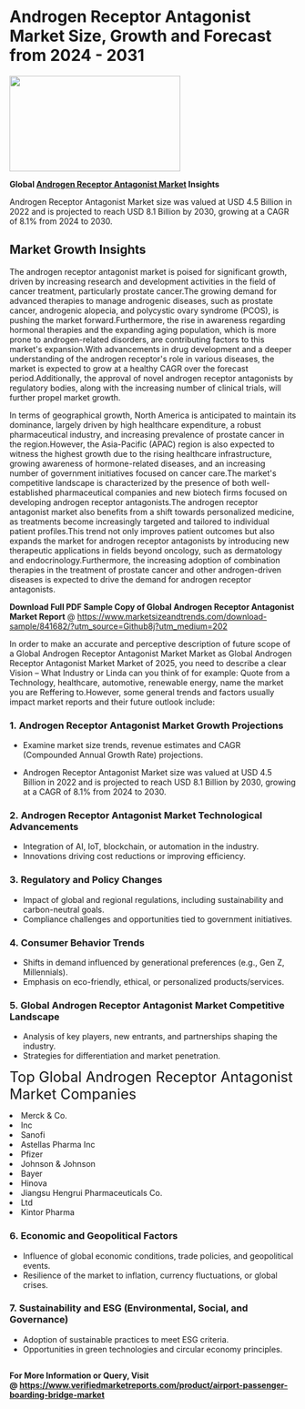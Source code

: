 <H1>Androgen Receptor Antagonist Market Size, Growth and Forecast from 2024 - 2031</H1><img class="aligncenter size-medium wp-image-584254" src="https://thirdeyenews.in/wp-content/uploads/2024/09/Global-Market-Research-300x168.jpeg" alt="" width="300" height="168" /><p><strong>Global&nbsp;<a href="https://www.marketsizeandtrends.com/download-sample/841682/?utm_source=Github8j?utm_medium=202">Androgen Receptor Antagonist Market</a> Insights</strong></p><p>Androgen Receptor Antagonist Market size was valued at USD 4.5 Billion in 2022 and is projected to reach USD 8.1 Billion by 2030, growing at a CAGR of 8.1% from 2024 to 2030.</p><p><h2>Market Growth Insights</h2> <p>The androgen receptor antagonist market is poised for significant growth, driven by increasing research and development activities in the field of cancer treatment, particularly prostate cancer.The growing demand for advanced therapies to manage androgenic diseases, such as prostate cancer, androgenic alopecia, and polycystic ovary syndrome (PCOS), is pushing the market forward.Furthermore, the rise in awareness regarding hormonal therapies and the expanding aging population, which is more prone to androgen-related disorders, are contributing factors to this market's expansion.With advancements in drug development and a deeper understanding of the androgen receptor's role in various diseases, the market is expected to grow at a healthy CAGR over the forecast period.Additionally, the approval of novel androgen receptor antagonists by regulatory bodies, along with the increasing number of clinical trials, will further propel market growth.</p> <p>In terms of geographical growth, North America is anticipated to maintain its dominance, largely driven by high healthcare expenditure, a robust pharmaceutical industry, and increasing prevalence of prostate cancer in the region.However, the Asia-Pacific (APAC) region is also expected to witness the highest growth due to the rising healthcare infrastructure, growing awareness of hormone-related diseases, and an increasing number of government initiatives focused on cancer care.The market's competitive landscape is characterized by the presence of both well-established pharmaceutical companies and new biotech firms focused on developing androgen receptor antagonists.The androgen receptor antagonist market also benefits from a shift towards personalized medicine, as treatments become increasingly targeted and tailored to individual patient profiles.This trend not only improves patient outcomes but also expands the market for androgen receptor antagonists by introducing new therapeutic applications in fields beyond oncology, such as dermatology and endocrinology.Furthermore, the increasing adoption of combination therapies in the treatment of prostate cancer and other androgen-driven diseases is expected to drive the demand for androgen receptor antagonists.</p> <p><span class=""><strong>Download Full PDF Sample Copy of Global Androgen Receptor Antagonist Market Report</strong> @ <a href="https://www.marketsizeandtrends.com/download-sample/841682/?utm_source=Github8j?utm_medium=202" target="_blank">https://www.marketsizeandtrends.com/download-sample/841682/?utm_source=Github8j?utm_medium=202</a></span></p><p>In order to make an accurate and perceptive description of future scope of a Global&nbsp;Androgen Receptor Antagonist Market Market as Global&nbsp;Androgen Receptor Antagonist Market Market of 2025, you need to describe a clear Vision &ndash; What Industry or Linda can you think of for example: Quote from a Technology, healthcare, automotive, renewable energy, name the market you are Reffering to.However, some general trends and factors usually impact market reports and their future outlook include:</p><h3>1.&nbsp;<strong>Androgen Receptor Antagonist Market Growth Projections</strong></h3><ul><li>Examine market size trends, revenue estimates and CAGR (Compounded Annual Growth Rate) projections.</li><li><p>Androgen Receptor Antagonist Market size was valued at USD 4.5 Billion in 2022 and is projected to reach USD 8.1 Billion by 2030, growing at a CAGR of 8.1% from 2024 to 2030.</p></li></ul><h3>2.&nbsp;<strong>Androgen Receptor Antagonist Market Technological Advancements</strong></h3><ul><li>Integration of AI, IoT, blockchain, or automation in the industry.</li><li>Innovations driving cost reductions or improving efficiency.</li></ul><h3>3.&nbsp;<strong>Regulatory and Policy Changes</strong></h3><ul><li>Impact of global and regional regulations, including sustainability and carbon-neutral goals.</li><li>Compliance challenges and opportunities tied to government initiatives.</li></ul><h3>4.&nbsp;<strong>Consumer Behavior Trends</strong></h3><ul><li>Shifts in demand influenced by generational preferences (e.g., Gen Z, Millennials).</li><li>Emphasis on eco-friendly, ethical, or personalized products/services.</li></ul><h3>5.&nbsp;<strong>Global Androgen Receptor Antagonist Market Competitive Landscape</strong></h3><ul><li>Analysis of key players, new entrants, and partnerships shaping the industry.</li><li>Strategies for differentiation and market penetration.</li></ul><p data-pm-slice="1 1 []"><span style="color: inherit; font-family: inherit; font-size: 25px;">Top Global Androgen Receptor Antagonist Market Companies</span></p><div class="" data-test-id=""><p><li>Merck & Co.</li><li> Inc</li><li> Sanofi</li><li> Astellas Pharma Inc</li><li> Pfizer</li><li> Johnson & Johnson</li><li> Bayer</li><li> Hinova</li><li> Jiangsu Hengrui Pharmaceuticals Co.</li><li> Ltd</li><li> Kintor Pharma</li></p></div><h3>6.&nbsp;<strong>Economic and Geopolitical Factors</strong></h3><ul><li>Influence of global economic conditions, trade policies, and geopolitical events.</li><li>Resilience of the market to inflation, currency fluctuations, or global crises.</li></ul><h3>7.&nbsp;<strong>Sustainability and ESG (Environmental, Social, and Governance)</strong></h3><ul><li>Adoption of sustainable practices to meet ESG criteria.</li><li>Opportunities in green technologies and circular economy principles.</li></ul><h2><strong style="font-size: 14px;">For More Information or Query, Visit @&nbsp;</strong><a style="background-color: #ffffff; font-size: 14px;" href="https://www.marketsizeandtrends.com/report/androgen-receptor-antagonist-market/" target="_blank">https://www.verifiedmarketreports.com/product/airport-passenger-boarding-bridge-market</a></h2>